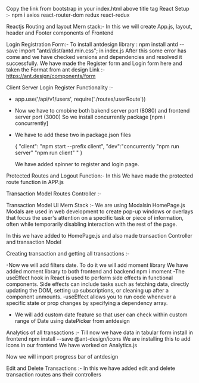 Copy the link from bootstrap in your index.html above title tag
React Setup :-
npm i  axios react-router-dom redux react-redux

Reactjs Routing and layout Mern stack:-
In this we will create App.js, layout, header and Footer components of Frontend

Login Registration Form:-
To install antdesign library : npm install antd --save
import "antd/dist/antd.min.css"; in index.js
After this some error has come and we have checked versions and dependencies and resolved it successfully.
We have made the Register form and Login form here and taken the Format from ant design 
Link :- https://ant.design/components/form

Client Server Login Register Functionality :- 
- app.use('/api/v1/users', require('./routes/userRoute'))

- Now we have to cmobine both bakend server port (8080) and frontend server port (3000)
So we install concurrently package [npm i concurrently]
- We have to add these two in package.json files

    {
    "client": "npm start --prefix client",
    "dev":"concurrently \"npm run server\" \"npm run client\" "
    }

    We have added spinner to register and login page.

Protected Routes and Logout Function:-
In this We have made the protected route function in APP.js

Transaction Model Routes Controller :-

Transaction Model UI Mern Stack :- 
We are using Modalsin HomePage.js
Modals are used in web development to create pop-up windows or overlays that focus the user's attention on a specific task or piece of information, often while temporarily disabling interaction with the rest of the page.

In this we have added to HomePage.js and also made transaction Controller and transaction Model

Creating transaction and getting all transactions :-

-Now we will add filters date. To do it we will add moment library
    We have added moment library to both frontend and backend
    npm i moment
-The useEffect hook in React is used to perform side effects in functional components. Side effects can include tasks such as fetching data, directly updating the DOM, setting up subscriptions, or cleaning up after a component unmounts.
-useEffect allows you to run code whenever a specific state or prop changes by specifying a dependency array.

- We will add custom date feature so that user can check within custom range of Date using datePicker from antdesign 


Analytics of all transactions :- 
Till now we have data in tabular form
install in frontend 
npm install --save @ant-design/icons
We are installing this to add icons in our frontend
We have worked on Analytics.js

Now we will import progress bar of antdesign

Edit and Delete Transactions :-
In this we have added edit and delete transaction routes ans their controllers
